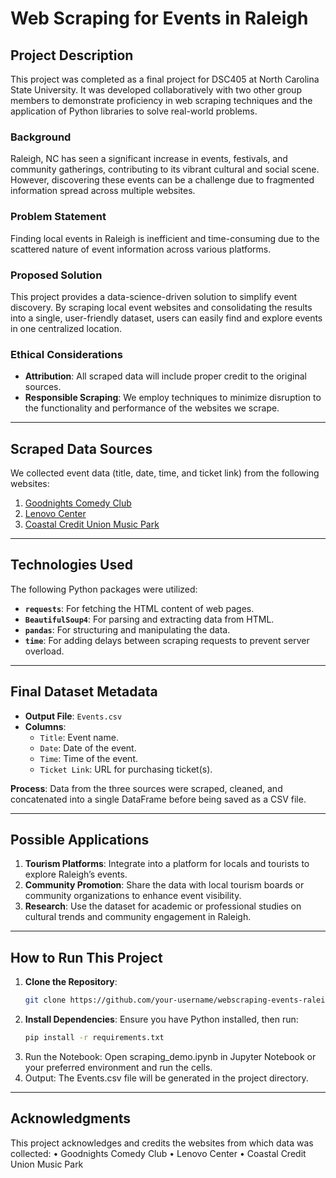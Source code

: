 # Web Scraping for Events in Raleigh

## Project Description

This project was completed as a final project for DSC405 at North Carolina State University. It was developed collaboratively with two other group members to demonstrate proficiency in web scraping techniques and the application of Python libraries to solve real-world problems.

### Background
Raleigh, NC has seen a significant increase in events, festivals, and community gatherings, contributing to its vibrant cultural and social scene. However, discovering these events can be a challenge due to fragmented information spread across multiple websites.

### Problem Statement
Finding local events in Raleigh is inefficient and time-consuming due to the scattered nature of event information across various platforms.

### Proposed Solution
This project provides a data-science-driven solution to simplify event discovery. By scraping local event websites and consolidating the results into a single, user-friendly dataset, users can easily find and explore events in one centralized location.

### Ethical Considerations
- **Attribution**: All scraped data will include proper credit to the original sources.
- **Responsible Scraping**: We employ techniques to minimize disruption to the functionality and performance of the websites we scrape.

---

## Scraped Data Sources
We collected event data (title, date, time, and ticket link) from the following websites:
1. [Goodnights Comedy Club](https://www.goodnightscomedy.com/)
2. [Lenovo Center](https://www.lenovocenter.com/events)
3. [Coastal Credit Union Music Park](https://www.coastalcreditunionmusicpark.com/shows)

---

## Technologies Used
The following Python packages were utilized:
- **`requests`**: For fetching the HTML content of web pages.
- **`BeautifulSoup4`**: For parsing and extracting data from HTML.
- **`pandas`**: For structuring and manipulating the data.
- **`time`**: For adding delays between scraping requests to prevent server overload.

---

## Final Dataset Metadata
- **Output File**: `Events.csv`
- **Columns**:
  - `Title`: Event name.
  - `Date`: Date of the event.
  - `Time`: Time of the event.
  - `Ticket Link`: URL for purchasing ticket(s).

**Process**: Data from the three sources were scraped, cleaned, and concatenated into a single DataFrame before being saved as a CSV file.

---

## Possible Applications
1. **Tourism Platforms**: Integrate into a platform for locals and tourists to explore Raleigh’s events.
2. **Community Promotion**: Share the data with local tourism boards or community organizations to enhance event visibility.
3. **Research**: Use the dataset for academic or professional studies on cultural trends and community engagement in Raleigh.

---

## How to Run This Project
1. **Clone the Repository**:
   ```bash
   git clone https://github.com/your-username/webscraping-events-raleigh.git
2.	**Install Dependencies**:
Ensure you have Python installed, then run:
    ```bash
    pip install -r requirements.txt
3.	Run the Notebook:
Open scraping_demo.ipynb in Jupyter Notebook or your preferred environment and run the cells.
4.	Output:
The Events.csv file will be generated in the project directory.

---
## Acknowledgments

This project acknowledges and credits the websites from which data was collected:
	•	Goodnights Comedy Club
	•	Lenovo Center
	•	Coastal Credit Union Music Park
